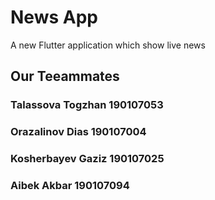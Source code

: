 # News App

A new Flutter application which show live news
 
## Our Teeammates
### Talassova Togzhan 190107053
### Orazalinov Dias 190107004
### Kosherbayev Gaziz 190107025
### Aibek Akbar 190107094



